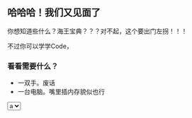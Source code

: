 ## 哈哈哈！我们又见面了

你想知道些什么？海王宝典？？？对不起，这个要出门左拐！！！

不过你可以学学Code，

### 看看需要什么？

- 一双手。废话
- 一台电脑。嘴里插内存貌似也行

<select>
  <option>a</option>
  <option>b</option>
  <option>c</option>
  <option>d</option>
  <option>e</option>
</select>



<script>
  alert("v1.0")
  var v_side=document.getElementById("sidebar")
  v_side.innerHtml="<p>Hello World</p>"
</script>
